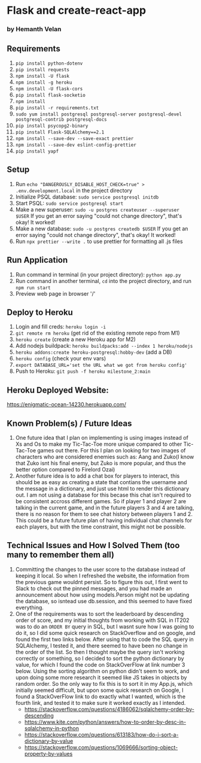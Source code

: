 # Flask and create-react-app

### by Hemanth Velan

## Requirements

1. `pip install python-dotenv`
2. `pip install requests`
3. `npm install -U flask`
4. `npm install -g heroku`
5. `npm install -U flask-cors`
6. `pip install flask-socketio`
7. `npm install`
8. `pip install -r requirements.txt`
9. `sudo yum install postgresql postgresql-server postgresql-devel postgresql-contrib postgresql-docs`
10. `pip install psycopg2-binary`
11. `pip install Flask-SQLAlchemy==2.1`
12. `npm install --save-dev --save-exact prettier`
13. `npm install --save-dev eslint-config-prettier`
14. `pip install yapf`

## Setup

1. Run `echo "DANGEROUSLY_DISABLE_HOST_CHECK=true" > .env.development.local` in the project directory
2. Initialize PSQL database: `sudo service postgresql initdb`
3. Start PSQL: `sudo service postgresql start`
4. Make a new superuser: `sudo -u postgres createuser --superuser $USER` If you get an error saying "could not change directory", that's okay! It worked!
5. Make a new database: `sudo -u postgres createdb $USER` If you get an error saying "could not change directory", that's okay! It worked!
6. Run `npx prettier --write .` to use prettier for formatting all .js files

## Run Application

1. Run command in terminal (in your project directory): `python app.py`
2. Run command in another terminal, `cd` into the project directory, and run `npm run start`
3. Preview web page in browser '/'

## Deploy to Heroku

1. Login and fill creds: `heroku login -i`
2. `git remote rm heroku` (get rid of the existing remote repo from M1)
3. `heroku create` (create a new Heroku app for M2)
4. Add nodejs buildpack: `heroku buildpacks:add --index 1 heroku/nodejs`
5. `heroku addons:create heroku-postgresql:hobby-dev` (add a DB)
6. `heroku config` (check your env vars)
7. `export DATABASE_URL='set the URL what we got from heroku config'`
8. Push to Heroku: `git push -f heroku milestone_2:main`

## Heroku Deployed Website:

https://enigmatic-ocean-14230.herokuapp.com/

## Known Problem(s) / Future Ideas

1. One future idea that I plan on implementing is using images instead of Xs and Os to make my Tic-Tac-Toe more unique compared to other Tic-Tac-Toe games out there. For this I plan on looking for two images of characters who are considered enemies such as: Aang and Zuko(I know that Zuko isnt his final enemy, but Zuko is more popular, and thus the better option compared to Firelord Ozai)
2. Another future idea is to add a chat box for players to interact, this should be as easy as creating a state that contians the username and the message in a dictionary, and just use html to render this dictionary out. I am not using a database for this becase this chat isn't required to be consistent accross different games. So if player 1 and player 2 are talking in the current game, and in the future players 3 and 4 are talking, there is no reason for them to see chat history between players 1 and 2. This could be a future future plan of having individual chat channels for each players, but with the time constraint, this might not be possible.

## Technical Issues and How I Solved Them (too many to remember them all)

1. Committing the changes to the user score to the database instead of keeping it local. So when I refreshed the website, the information from the previous game wouldnt persist. So to figure this out, I first went to Slack to check out the pinned messages, and you had made an announcement about how using models.Person might not be updating the database, so isntead use db.session, and this seemed to have fixed everything.
2. One of the requirements was to sort the leaderboard by descending order of score, and my initial thoughts from working with SQL in IT202 was to do an `ORDER BY` query in SQL, but I wasnt sure how I was going to do it, so I did some quick research on StackOverflow and on google, and found the first two links below. After using that to code the SQL query in SQLAlchemy, I tested it, and there seemed to have been no change in the order of the list. So then I thought maybe the query isn't working correctly or something, so I decided to sort the python dictionary by value, for which I found the code on StackOverFlow at link number 3 below. Using the sorting algorithm on python didn't seem to work, and upon doing some more research it seemed like JS takes in objects by random order. So the only way to fix this is to sort it in my App.js, which initially seemed difficult, but upon some quick research on Google, I found a StackOverFlow link to do exactly what I wanted, which is the fourth link, and tested it to make sure it worked exactly as I intended.
   - https://stackoverflow.com/questions/4186062/sqlalchemy-order-by-descending
   - https://www.kite.com/python/answers/how-to-order-by-desc-in-sqlalchemy-in-python
   - https://stackoverflow.com/questions/613183/how-do-i-sort-a-dictionary-by-value
   - https://stackoverflow.com/questions/1069666/sorting-object-property-by-values

